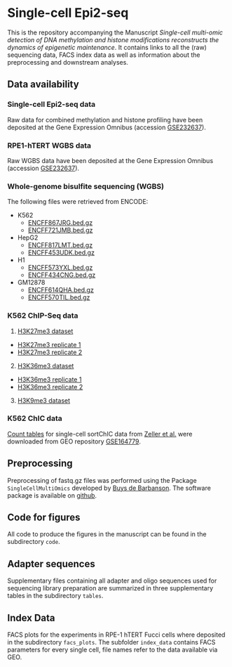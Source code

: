 # Single-cell Epi2-seq

This is the repository accompanying the Manuscript _Single-cell multi-omic detection of DNA methylation and histone modifications reconstructs the dynamics of epigenetic maintenance_. 
It contains links to all the (raw) sequencing data, FACS index data as well as information about the preprocessing and downstream analyses. 

## Data availability

### Single-cell Epi2-seq data
Raw data for combined methylation and histone profiling have been deposited at the Gene Expression Omnibus (accession [GSE232637](https://www.ncbi.nlm.nih.gov/geo/query/acc.cgi?acc=GSE232637)). 

### RPE1-hTERT WGBS data
Raw WGBS data have been deposited at the Gene Expression Omnibus (accession [GSE232637](https://www.ncbi.nlm.nih.gov/geo/query/acc.cgi?acc=GSE232637)).  

### Whole-genome bisulfite sequencing (WGBS)
The following files were retrieved from ENCODE:

* K562
  - [ENCFF867JRG.bed.gz](https://www.encodeproject.org/files/ENCFF867JRG/@@download/ENCFF867JRG.bed.gz)
  - [ENCFF721JMB.bed.gz](https://www.encodeproject.org/files/ENCFF721JMB/@@download/ENCFF721JMB.bed.gz)
* HepG2
  - [ENCFF817LMT.bed.gz](https://www.encodeproject.org/files/ENCFF817LMT/@@download/ENCFF817LMT.bed.gz)
  - [ENCFF453UDK.bed.gz](https://www.encodeproject.org/files/ENCFF453UDK/@@download/ENCFF453UDK.bed.gz)
* H1
  - [ENCFF573YXL.bed.gz](https://www.encodeproject.org/files/ENCFF573YXL/@@download/ENCFF573YXL.bed.gz)
  - [ENCFF434CNG.bed.gz](https://www.encodeproject.org/files/ENCFF434CNG/@@download/ENCFF434CNG.bed.gz)
* GM12878
  - [ENCFF614QHA.bed.gz](https://www.encodeproject.org/files/ENCFF614QHA/@@download/ENCFF614QHA.bed.gz)
  - [ENCFF570TIL.bed.gz](https://www.encodeproject.org/files/ENCFF570TIL/@@download/ENCFF570TIL.bed.gz)

### K562 ChIP-Seq data
1. [H3K27me3 dataset](https://www.encodeproject.org/experiments/ENCSR000EWB/)
  * [H3K27me3 replicate 1](https://www.encodeproject.org/files/ENCFF190OWE/@@download/ENCFF190OWE.bam)
  * [H3K27me3 replicate 2](https://www.encodeproject.org/files/ENCFF692KQZ/@@download/ENCFF692KQZ.bam)
2. [H3K36me3 dataset](https://www.encodeproject.org/experiments/ENCSR000DWB/)
  * [H3K36me3 replicate 1](https://www.encodeproject.org/files/ENCFF639PLN/@@download/ENCFF639PLN.bam)
  * [H3K36me3 replicate 2](https://www.encodeproject.org/files/ENCFF673KBG/@@download/ENCFF673KBG.bam)
3. [H3K9me3 dataset](https://www.encodeproject.org/experiments/ENCSR000APE/)

### K562 ChIC data
[Count tables](https://www.ncbi.nlm.nih.gov/geo/download/?acc=GSE164779&format=file&file=GSE164779%5Fmetadata%5FK562%5Fk9me3%2Etxt%2Egz) for single-cell sortChIC data from [Zeller et al.](https://www.nature.com/articles/s41588-022-01260-3) were downloaded from GEO repository [GSE164779](https://www.ncbi.nlm.nih.gov/geo/query/acc.cgi?acc=GSE164779).

## Preprocessing 
Preprocessing of fastq.gz files was performed using the Package `SingleCellMultiOmics` developed by [Buys de Barbanson](https://github.com/BuysDB). The software package is available on [github](https://github.com/BuysDB/SingleCellMultiOmics).

## Code for figures
All code to produce the figures in the manuscript can be found in the subdirectory `code`.

## Adapter sequences 
Supplementary files containing all adapter and oligo sequences used for sequencing library preparation are summarized in three supplementary tables in the subdirectory `tables`.

## Index Data
FACS plots for the experiments in RPE-1 hTERT Fucci cells where deposited in the subdirectory `facs_plots`. The subfolder `index_data` contains FACS parameters for every single cell, file names refer to the data available via GEO.
